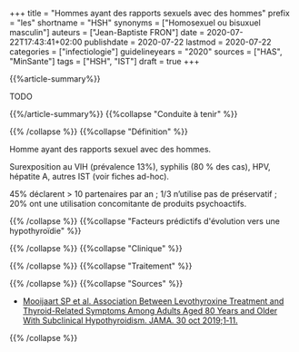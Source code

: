 +++
title = "Hommes ayant des rapports sexuels avec des hommes"
prefix = "les"
shortname = "HSH"
synonyms = ["Homosexuel ou bisuxuel masculin"]
auteurs = ["Jean-Baptiste FRON"]
date = 2020-07-22T17:43:41+02:00
publishdate = 2020-07-22
lastmod = 2020-07-22
categories = ["infectiologie"]
guidelineyears = "2020"
sources = ["HAS", "MinSante"]
tags = ["HSH", "IST"]
draft = true
+++

{{%article-summary%}}

TODO

{{%/article-summary%}}
{{%collapse "Conduite à tenir" %}}

{{% /collapse %}}
{{%collapse "Définition" %}}

Homme ayant des rapports sexuel avec des hommes.

Surexposition au VIH (prévalence 13%), syphilis (80 % des cas), HPV, hépatite A, autres IST (voir fiches ad-hoc).

45% déclarent > 10 partenaires par an ; 1/3 n’utilise pas de préservatif ; 20% ont une utilisation concomitante de produits psychoactifs.

{{% /collapse %}}
{{%collapse "Facteurs prédictifs d'évolution vers une hypothyroïdie" %}}


{{% /collapse %}}
{{%collapse "Clinique" %}}

{{% /collapse %}}
{{%collapse "Traitement" %}}


{{% /collapse %}}
{{%collapse "Sources" %}}

- [Mooijaart SP et al. Association Between Levothyroxine Treatment and Thyroid-Related Symptoms Among Adults Aged 80 Years and Older With Subclinical Hypothyroidism. JAMA. 30 oct 2019;1‑11.](https://jamanetwork.com/journals/jama/fullarticle/2753909)

{{% /collapse %}}
